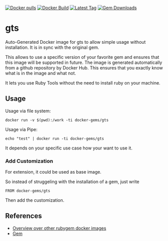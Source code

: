 [![Docker pulls](https://img.shields.io/docker/pulls/rubygem/gts.svg)](https://hub.docker.com/r/rubygem/gts/)
[![Docker Build](https://img.shields.io/docker/automated/rubygem/gts.svg)](https://hub.docker.com/r/rubygem/gts/)
[![Latest Tag](https://img.shields.io/github/tag/docker-rubygem/gts.svg)](https://hub.docker.com/r/rubygem/gts/)
[![Gem Downloads](https://img.shields.io/gem/dt/gts.svg)](https://rubygems.org/gems/gts/)
# gts

Auto-Generated Docker image for gts to allow simple usage without installation.
It is in sync with the original gem.

This allows to use a specific version of your favorite gem and ensures that this image will be supported in future.
The image is generated automatically from a github repository by Docker Hub.
This ensures that you exactly know what is in the image and what not.

It lets you use Ruby Tools without the need to install ruby on your machine.

## Usage

Usage via file system:

`docker run -v $(pwd):/work -ti docker-gems/gts`

Usage via Pipe:

`echo "test" | docker run -ti docker-gems/gts`

It depends on your specific use case how your want to use it.

### Add Customization

For extension, it could be used as base image.

So instead of struggeling with the installation of a gem, just write

`FROM docker-gems/gts`

Then add the customization.

## References

 - [Overview over other rubygem docker images](https://github.com/thinkbot/docker-rubygem)
 - [Gem](https://rubygems.org/gems/gts/)
